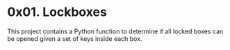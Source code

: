# 0x01. Lockboxes

This project contains a Python function to determine if all locked boxes can be opened given a set of keys inside each box.
